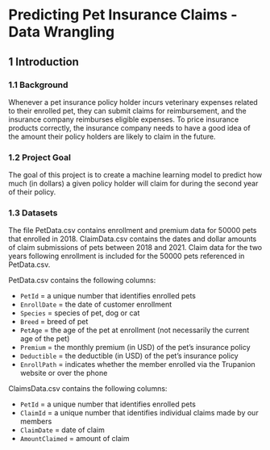 # Predicting Pet Insurance Claims - Data Wrangling

## 1 Introduction

### 1.1 Background
Whenever a pet insurance policy holder incurs veterinary expenses related to their enrolled pet, they can submit claims for reimbursement, and the insurance company reimburses eligible expenses. To price insurance products correctly, the insurance company needs to have a good idea of the amount their policy holders are likely to claim in the future. 

### 1.2 Project Goal
The goal of this project is to create a machine learning model to predict how much (in dollars) a given policy holder will claim for during the second year of their policy. 

### 1.3 Datasets
The file PetData.csv contains enrollment and premium data for 50000 pets that enrolled in 2018. ClaimData.csv contains the dates and dollar amounts of claim submissions of pets between 2018 and 2021. Claim data for the two years following enrollment is included for the 50000 pets referenced in PetData.csv. 

PetData.csv contains the following columns:
* `PetId` = a unique number that identifies enrolled pets
* `EnrollDate` = the date of customer enrollment
* `Species` = species of pet, dog or cat
* `Breed` = breed of pet
* `PetAge` = the age of the pet at enrollment (not necessarily the current age of the pet)
* `Premium` = the monthly premium (in USD) of the pet’s insurance policy
* `Deductible` = the deductible (in USD) of the pet’s insurance policy 
* `EnrollPath` = indicates whether the member enrolled via the Trupanion website or over the phone

ClaimsData.csv contains the following columns:
* `PetId` = a unique number that identifies enrolled pets
* `ClaimId` = a unique number that identifies individual claims made by our members
* `ClaimDate` = date of claim
* `AmountClaimed` = amount of claim

